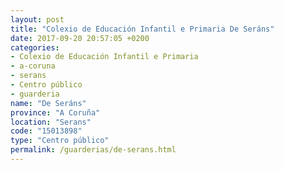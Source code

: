 ```yaml
---
layout: post
title: "Colexio de Educación Infantil e Primaria De Seráns"
date: 2017-09-20 20:57:05 +0200
categories:
- Colexio de Educación Infantil e Primaria
- a-coruna
- serans
- Centro público
- guarderia
name: "De Seráns"
province: "A Coruña"
location: "Serans"
code: "15013898"
type: "Centro público"
permalink: /guarderias/de-serans.html
---
```

